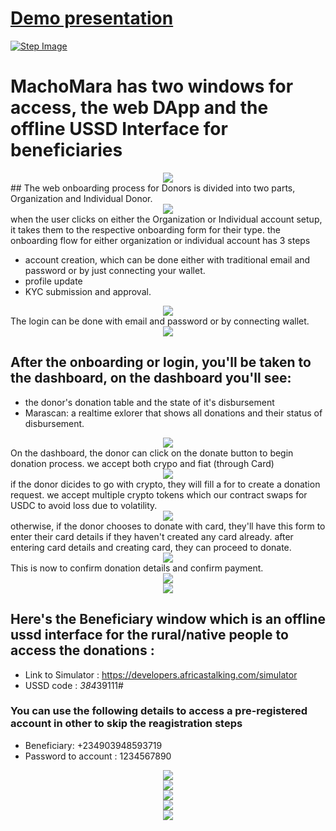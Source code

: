 
 # [Demo presentation](https://youtu.be/yQm133X3iyg)
[![Step Image](https://img.youtube.com/vi/yQm133X3iyg/0.jpg)](https://www.youtube.com/watch?v=yQm133X3iyg)
 # MachoMara has two windows for access, the web DApp and the offline USSD Interface for beneficiaries
<div style="text-align: center">
<img  src="https://github.com/AfroLabsInc/marascan-fe/blob/main/public/img/Screenshot%202022-09-25%20at%205.12.45%20PM.png?raw=true" />
</div>
 ## The web onboarding process for Donors is divided into two parts, Organization and Individual Donor. 
<div style="text-align: center">
<img src="https://github.com/AfroLabsInc/marascan-fe/blob/main/public/img/step1.png?raw=true" />
</div>
when the user clicks on either the Organization or Individual account setup, it takes them to the respective onboarding form for their type. 
the onboarding flow for either organization or individual account has 3 steps

 - account creation, which can be done either with traditional email and password or by just connecting your wallet.
 - profile update
 - KYC submission and approval.
<div style="text-align: center">
<img src="https://github.com/AfroLabsInc/marascan-fe/blob/main/public/img/step2.png?raw=true" />
</div>
The login can be done with email and password or by connecting wallet.
<div style="text-align: center">
<img src="https://github.com/AfroLabsInc/marascan-fe/blob/main/public/img/step3.png?raw=true" />
</div>
    
 ## After the onboarding or login, you'll be taken to the dashboard, on the dashboard you'll see:
 - the donor's donation table and the state of it's disbursement
 - Marascan: a realtime exlorer that shows all donations and their status of disbursement. 
<div style="text-align: center">
<img src="https://github.com/AfroLabsInc/marascan-fe/blob/main/public/img/step4.png?raw=true" />
</div>
On the dashboard, the donor can click on the donate button to begin donation process.
we accept both crypo and fiat (through Card) 
<div style="text-align: center">
<img src="https://github.com/AfroLabsInc/marascan-fe/blob/main/public/img/step5.png?raw=true" />
</div>
if the donor dicides to go with crypto, they will fill a for to create a donation request.
we accept multiple crypto tokens which our contract swaps for USDC to avoid loss due to volatility.

<div style="text-align: center">
<img src="https://github.com/AfroLabsInc/marascan-fe/blob/main/public/img/step6.png?raw=true" />
</div>
otherwise, if the donor chooses to donate with card, they'll have this form to enter their card details if they haven't created any card already.
after entering card details and creating card, they can proceed to donate.
<div style="text-align: center">
<img src="https://github.com/AfroLabsInc/marascan-fe/blob/main/public/img/step7.png?raw=true" />
</div>
This is now to confirm donation details and confirm payment.
<div style="text-align: center">
<img src="https://github.com/AfroLabsInc/marascan-fe/blob/main/public/img/step8.png?raw=true" />
</div> 

<div style="text-align: center">
<img src="https://github.com/AfroLabsInc/marascan-fe/blob/main/public/img/step9.png?raw=true" />
</div>  
    
 ##  Here's the Beneficiary window which is an offline ussd interface for the rural/native people to access the donations :
 - Link to Simulator : https://developers.africastalking.com/simulator
 - USSD code : *384*39111# 
### You can use the following details to access a pre-registered account in other to skip the reagistration steps
 - Beneficiary: +234903948593719
 - Password to account : 1234567890

<div style="text-align: center">
<img src="https://github.com/AfroLabsInc/marascan-fe/blob/main/public/img/step10.png?raw=true" />
</div>  
<div style="text-align: center">
<img src="https://github.com/AfroLabsInc/marascan-fe/blob/main/public/img/step11.png?raw=true" />
</div>  

<div style="text-align: center">
<img src="https://github.com/AfroLabsInc/marascan-fe/blob/main/public/img/step12.png?raw=true" />
</div>  
<div style="text-align: center">
<img src="https://github.com/AfroLabsInc/marascan-fe/blob/main/public/img/step13.png?raw=true" />
</div>  

 <div style="text-align: center">
<img src="https://github.com/AfroLabsInc/marascan-fe/blob/main/public/img/step14.png?raw=true" />
</div>  


